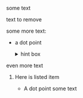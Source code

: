 some text

<!-- $SOLUTION_START -->
text to remove
<!-- $SOLUTION_END -->

some more text:
- a dot point
    <!-- $SOLUTION_START -->
    <details>
    <summary markdown="span">hint box</summary>

    a hint box

    </details>
    <!-- $SOLUTION_END -->

even more text

1. Here is listed item

    <!-- $SOLUTION_START -->
    - A dot point
        some text
    <!-- $SOLUTION_END -->
